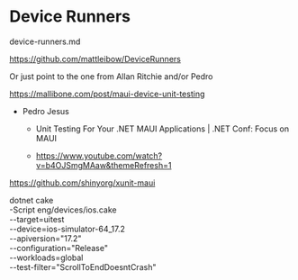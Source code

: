 # Device Runners

device-runners.md

https://github.com/mattleibow/DeviceRunners

Or just point to the one from Allan Ritchie and/or Pedro

https://mallibone.com/post/maui-device-unit-testing

*   Pedro Jesus

    *   Unit Testing For Your .NET MAUI Applications | .NET Conf: Focus on MAUI
    
    *   https://www.youtube.com/watch?v=b4OJSmgMAaw&themeRefresh=1

https://github.com/shinyorg/xunit-maui


dotnet cake \
    -Script eng/devices/ios.cake \
    --target=uitest \
    --device=ios-simulator-64_17.2 \
    --apiversion="17.2" \
    --configuration="Release" \
    --workloads=global \
    --test-filter="ScrollToEndDoesntCrash"
